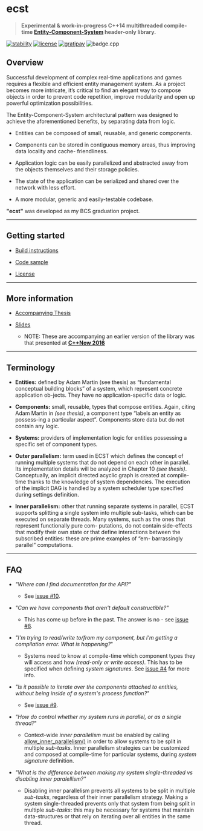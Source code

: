 # ecst

> **Experimental & work-in-progress C++14 multithreaded compile-time [Entity-Component-System](https://en.wikipedia.org/wiki/Entity_component_system) header-only library.**

[![stability][badge.stability]][stability]
[![license][badge.license]][license]
[![gratipay][badge.gratipay]][gratipay]
![badge.cpp](https://img.shields.io/badge/c++-14-ff69b4.svg?style=flat-square)

[badge.stability]: https://img.shields.io/badge/stability-experimental-orange.svg?style=flat-square
[badge.license]: http://img.shields.io/badge/license-afl%203.0-blue.svg?style=flat-square
[badge.gratipay]: https://img.shields.io/gratipay/user/SuperV1234.svg?style=flat-square

[stability]: http://github.com/badges/stability-badges
[license]: https://github.com/SuperV1234/ecst/blob/master/LICENSE
[gratipay]: https://gratipay.com/~SuperV1234/



## Overview

Successful development of complex real-time applications and games requires a flexible and efficient entity management system. As a project becomes more intricate, it’s critical to find an elegant way to compose objects in order to prevent code repetition, improve modularity and open up powerful optimization possibilities.

The Entity-Component-System architectural pattern was designed to achieve the aforementioned benefits, by separating data from logic.

* Entities can be composed of small, reusable, and generic components.

* Components can be stored in contiguous memory areas, thus improving data locality and cache-
friendliness.

* Application logic can be easily parallelized and abstracted away from the objects themselves and
their storage policies.

* The state of the application can be serialized and shared over the network with less effort.

* A more modular, generic and easily-testable codebase.

**"ecst"** was developed as my BCS graduation project.

---------------------------------------------------------------------------------------------------

## Getting started

* [Build instructions](BUILD_INSTRUCTIONS.md)

* [Code sample](CODE_SAMPLE.md)

* [License](LICENSE)

---------------------------------------------------------------------------------------------------

## More information

* [Accompanying Thesis](https://github.com/SuperV1234/bcs_thesis)

* [Slides](https://github.com/SuperV1234/cppnow2016)

    * NOTE: These are accompanying an earlier version of the library was that presented at [**C++Now 2016**](https://cppnow2016.sched.org/event/6SgH/implementation-of-a-multithreaded-compile-time-ecs-in-c14)

--------------------------------------------------------------------------------------------------

## Terminology

* **Entities:** defined by Adam Martin (see thesis) as “fundamental conceptual building blocks” of a system, which represent concrete application ob-jects. They have no application-specific data or logic.

* **Components:** small, reusable, types that compose entities. Again, citing Adam Martin in *(see thesis)*, a component type “labels an entity as possess-ing a particular aspect”. Components store data but do not contain any logic.

* **Systems:** providers of implementation logic for entities possessing a specific set of component types.

* **Outer parallelism:** term used in ECST which defines the concept of running multiple systems that do not depend on each other in parallel. Its implementation details will be analyzed in Chapter 10 *(see thesis)*. Conceptually, an implicit directed acyclic graph is created at compile-time thanks to the knowledge of system dependencies. The execution of the implicit DAG is handled by a
system scheduler type specified during settings definition.

* **Inner parallelism:** other that running separate systems in parallel, ECST supports splitting a single system into multiple sub-tasks, which can be executed on separate threads. Many systems, such as the ones that represent functionally pure com- putations, do not contain side-effects that modify their own state or that define interactions between the subscribed entities: these are prime examples of “em-
barrassingly parallel” computations. 

---------------------------------------------------------------------------------------------------

## FAQ

* *"Where can I find documentation for the API?"*

    * See [issue #10](https://github.com/SuperV1234/ecst/issues/10).

* *"Can we have components that aren't default constructible?"*

    * This has come up before in the past. The answer is no - see [issue #8](https://github.com/SuperV1234/ecst/issues/8).

* *"I'm trying to read/write to/from my component, but I'm getting a compilation error. What is happening?*"

    * Systems need to know at compile-time which component types they will access and how *(read-only or write access)*. This has to be specified when defining *system signatures*. See [issue #4](https://github.com/SuperV1234/ecst/issues/4) for more info.

* *"Is it possible to iterate over the components attached to entities, without being inside of a system's process function?"*

    * See [issue #9](https://github.com/SuperV1234/ecst/issues/9#issuecomment-244577591).

* *"How do control whether my system runs in parallel, or as a single thread?*"

    * Context-wide *inner parallelism* must be enabled by calling [allow_inner_parallelism()](https://github.com/SuperV1234/ecst/blob/7f0f84a0e496d0a83ce07a41260f08528bbf79ac/include/ecst/settings/data.hpp#L118) in order to allow systems to be split in multiple *sub-tasks*. Inner parallelism strategies can be customized and composed at compile-time for particular systems, during *system signature* definition.

*  *"What is the difference between making my system single-threaded vs disabling inner paralellism?"*

    * Disabling inner parallelism prevents all systems to be split in multiple *sub-tasks*, regardless of their inner parallelism strategy. Making a system single-threaded prevents only that system from being split in multiple *sub-tasks*: this may be necessary for systems that maintain data-structures or that rely on iterating over all entities in the same thread.

